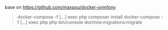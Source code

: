 base on https://github.com/maxpou/docker-symfony

> docker-compose -f [...] exec php composer install
> docker-compose -f [...] exec php php bin/console doctrine:migrations:migrate

